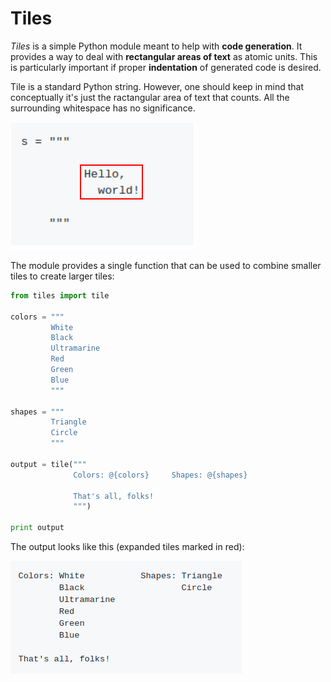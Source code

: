 # Tiles

*Tiles* is a simple Python module meant to help with **code generation**.
It provides a way to deal with **rectangular areas of text** as atomic units.
This is particularly important if proper **indentation** of generated code is
desired.

Tile is a standard Python string. However, one should keep in mind that
conceptually it's just the ractangular area of text that counts. All the
surrounding whitespace has no significance.

![](tile.png)

The module provides a single function that can be used to combine smaller
tiles to create larger tiles:

```python
from tiles import tile

colors = """
         White
         Black
         Ultramarine
         Red
         Green
         Blue
         """

shapes = """
         Triangle
         Circle
         """

output = tile("""
              Colors: @{colors}     Shapes: @{shapes}

              That's all, folks!
              """)

print output
```

The output looks like this (expanded tiles marked in red):

![](output.png)
